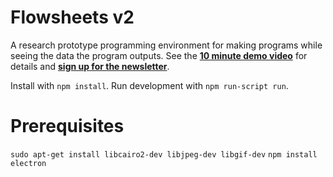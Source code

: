 #
# Flowsheets v2

A research prototype programming environment for making programs while seeing the data the program outputs. See the **[10 minute demo video](https://www.youtube.com/watch?v=y1Ca5czOY7Q)** for details and **[sign up for the newsletter](https://tinyletter.com/Flowsheets)**.

Install with `npm install`. Run development with `npm run-script run`.

# Prerequisites

`sudo apt-get install libcairo2-dev libjpeg-dev libgif-dev`
`npm install electron`
